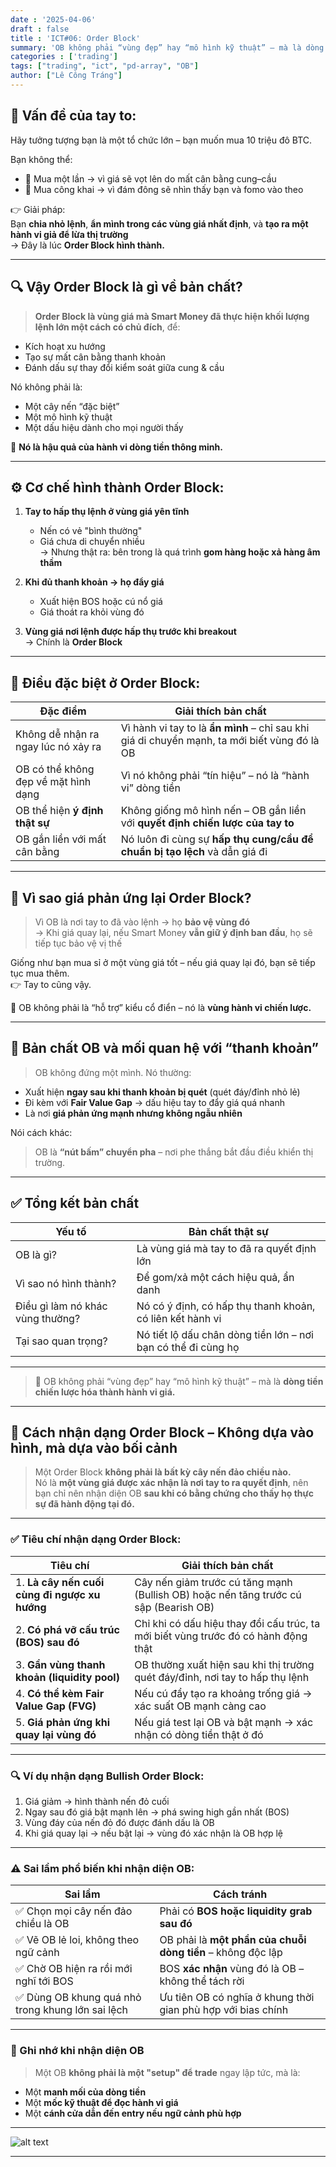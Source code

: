 ```yaml
---
date : '2025-04-06'
draft : false
title : 'ICT#06: Order Block'
summary: 'OB không phải “vùng đẹp” hay “mô hình kỹ thuật” – mà là dòng tiền chiến lược hóa thành hành vi giá.'
categories : ['trading']
tags: ["trading", "ict", "pd-array", "OB"]
author: ["Lê Công Tráng"]
---
```


## 🧠 **Vấn đề của tay to:**

Hãy tưởng tượng bạn là một tổ chức lớn – bạn muốn mua 10 triệu đô BTC.

Bạn không thể:

- 🧨 Mua một lần → vì giá sẽ vọt lên do mất cân bằng cung–cầu  
- 👀 Mua công khai → vì đám đông sẽ nhìn thấy bạn và fomo vào theo

👉 Giải pháp:  
Bạn **chia nhỏ lệnh**, **ẩn mình trong các vùng giá nhất định**, và **tạo ra một hành vi giả để lừa thị trường**  
→ Đây là lúc **Order Block hình thành.**

---

## 🔍 **Vậy Order Block là gì về bản chất?**

> **Order Block là vùng giá mà Smart Money đã thực hiện khối lượng lệnh lớn một cách có chủ đích**, để:

- Kích hoạt xu hướng  
- Tạo sự mất cân bằng thanh khoản  
- Đánh dấu sự thay đổi kiểm soát giữa cung & cầu

Nó không phải là:

- Một cây nến “đặc biệt”  
- Một mô hình kỹ thuật  
- Một dấu hiệu dành cho mọi người thấy

📌 **Nó là hậu quả của hành vi dòng tiền thông minh.**

---

## ⚙️ **Cơ chế hình thành Order Block:**

1. **Tay to hấp thụ lệnh ở vùng giá yên tĩnh**
   - Nến có vẻ "bình thường"
   - Giá chưa di chuyển nhiều  
   → Nhưng thật ra: bên trong là quá trình **gom hàng hoặc xả hàng âm thầm**

2. **Khi đủ thanh khoản → họ đẩy giá**
   - Xuất hiện BOS hoặc cú nổ giá  
   - Giá thoát ra khỏi vùng đó

3. **Vùng giá nơi lệnh được hấp thụ trước khi breakout**  
   → Chính là **Order Block**

---

## 🧠 **Điều đặc biệt ở Order Block:**

| Đặc điểm | Giải thích bản chất |
|----------|---------------------|
| Không dễ nhận ra ngay lúc nó xảy ra | Vì hành vi tay to là **ẩn mình** – chỉ sau khi giá di chuyển mạnh, ta mới biết vùng đó là OB |
| OB có thể không đẹp về mặt hình dạng | Vì nó không phải “tín hiệu” – nó là “hành vi” dòng tiền |
| OB thể hiện **ý định thật sự** | Không giống mô hình nến – OB gắn liền với **quyết định chiến lược của tay to** |
| OB gắn liền với mất cân bằng | Nó luôn đi cùng sự **hấp thụ cung/cầu để chuẩn bị tạo lệch** và dẫn giá đi |

---

## 🎯 **Vì sao giá phản ứng lại Order Block?**

> Vì OB là nơi tay to đã vào lệnh → họ **bảo vệ vùng đó**  
> → Khi giá quay lại, nếu Smart Money **vẫn giữ ý định ban đầu**, họ sẽ tiếp tục bảo vệ vị thế

Giống như bạn mua sỉ ở một vùng giá tốt – nếu giá quay lại đó, bạn sẽ tiếp tục mua thêm.  
👉 Tay to cũng vậy.

📌 OB không phải là “hỗ trợ” kiểu cổ điển – nó là **vùng hành vi chiến lược.**

---

## 🧩 Bản chất OB và mối quan hệ với “thanh khoản”

> OB không đứng một mình. Nó thường:

- Xuất hiện **ngay sau khi thanh khoản bị quét** (quét đáy/đỉnh nhỏ lẻ)  
- Đi kèm với **Fair Value Gap** → dấu hiệu tay to đẩy giá quá nhanh  
- Là nơi **giá phản ứng mạnh nhưng không ngẫu nhiên**

Nói cách khác:
> OB là **“nút bấm” chuyển pha** – nơi phe thắng bắt đầu điều khiển thị trường.

---

## ✅ Tổng kết bản chất

| Yếu tố | Bản chất thật sự |
|--------|------------------|
| OB là gì? | Là vùng giá mà tay to đã ra quyết định lớn |
| Vì sao nó hình thành? | Để gom/xả một cách hiệu quả, ẩn danh |
| Điều gì làm nó khác vùng thường? | Nó có ý định, có hấp thụ thanh khoản, có liên kết hành vi |
| Tại sao quan trọng? | Nó tiết lộ dấu chân dòng tiền lớn – nơi bạn có thể đi cùng họ |

---

> 🧠 OB không phải “vùng đẹp” hay “mô hình kỹ thuật” – mà là **dòng tiền chiến lược hóa thành hành vi giá.**

---

## 🔎 **Cách nhận dạng Order Block – Không dựa vào hình, mà dựa vào bối cảnh**

> Một Order Block **không phải là bất kỳ cây nến đảo chiều nào.**  
> Nó là **một vùng giá được xác nhận là nơi tay to ra quyết định**, nên bạn chỉ nên nhận diện OB **sau khi có bằng chứng cho thấy họ thực sự đã hành động tại đó.**

---

### ✅ **Tiêu chí nhận dạng Order Block:**

| Tiêu chí | Giải thích bản chất |
|----------|---------------------|
| 1. **Là cây nến cuối cùng đi ngược xu hướng** | Cây nến giảm trước cú tăng mạnh (Bullish OB) hoặc nến tăng trước cú sập (Bearish OB) |
| 2. **Có phá vỡ cấu trúc (BOS) sau đó** | Chỉ khi có dấu hiệu thay đổi cấu trúc, ta mới biết vùng trước đó có hành động thật |
| 3. **Gần vùng thanh khoản (liquidity pool)** | OB thường xuất hiện sau khi thị trường quét đáy/đỉnh, nơi tay to hấp thụ lệnh |
| 4. **Có thể kèm Fair Value Gap (FVG)** | Nếu cú đẩy tạo ra khoảng trống giá → xác suất OB mạnh càng cao |
| 5. **Giá phản ứng khi quay lại vùng đó** | Nếu giá test lại OB và bật mạnh → xác nhận có dòng tiền thật ở đó |

---

### 🔍 **Ví dụ nhận dạng Bullish Order Block:**

1. Giá giảm → hình thành nến đỏ cuối  
2. Ngay sau đó giá bật mạnh lên → phá swing high gần nhất (BOS)  
3. Vùng đáy của nến đỏ đó được đánh dấu là OB  
4. Khi giá quay lại → nếu bật lại → vùng đó xác nhận là OB hợp lệ

---

### ⚠️ **Sai lầm phổ biến khi nhận diện OB:**

| Sai lầm | Cách tránh |
|---------|------------|
| ✅ Chọn mọi cây nến đảo chiều là OB | Phải có **BOS hoặc liquidity grab sau đó** |
| ✅ Vẽ OB lẻ loi, không theo ngữ cảnh | OB phải là **một phần của chuỗi dòng tiền** – không độc lập |
| ✅ Chờ OB hiện ra rồi mới nghĩ tới BOS | BOS **xác nhận** vùng đó là OB – không thể tách rời |
| ✅ Dùng OB khung quá nhỏ trong khung lớn sai lệch | Ưu tiên OB có nghĩa ở khung thời gian phù hợp với bias chính |

---

### 🎯 Ghi nhớ khi nhận diện OB

> Một OB **không phải là một "setup" để trade** ngay lập tức, mà là:

- Một **manh mối của dòng tiền**  
- Một **mốc kỹ thuật để đọc hành vi giá**  
- Một **cánh cửa dẫn đến entry nếu ngữ cảnh phù hợp**

---

![alt text](order-blocks.png)

---
